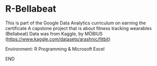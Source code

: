 # R-Bellabeat

This is part of the Google Data Analytics curriculum on earning the certificate
A capstone project that is about fitness tracking wearables (Bellabeat)
Data was from Kaggle, by MÖBIUS (https://www.kaggle.com/datasets/arashnic/fitbit)

Environment: R Programming & Microsoft Excel

END
